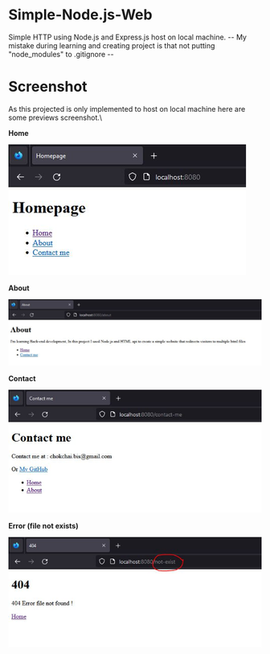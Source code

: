 # Simple-Node.js-Web
Simple HTTP using Node.js and Express.js host on local machine.
-- My mistake during learning and creating project is that not putting "node_modules" to .gitignore --

# Screenshot
As this projected is only implemented to host on local machine here are some previews screenshot.\

**Home**

![Alt text](https://github.com/Chokchai213/Simple-Node.js-Web/blob/main/screenshot/home.JPG "Home")

**About**

![Alt text](https://github.com/Chokchai213/Simple-Node.js-Web/blob/main/screenshot/about.JPG "About")

**Contact**

![Alt text](https://github.com/Chokchai213/Simple-Node.js-Web/blob/main/screenshot/contact.JPG "Contact")

**Error (file not exists)**

![Alt text](https://github.com/Chokchai213/Simple-Node.js-Web/blob/main/screenshot/404.JPG "404")


